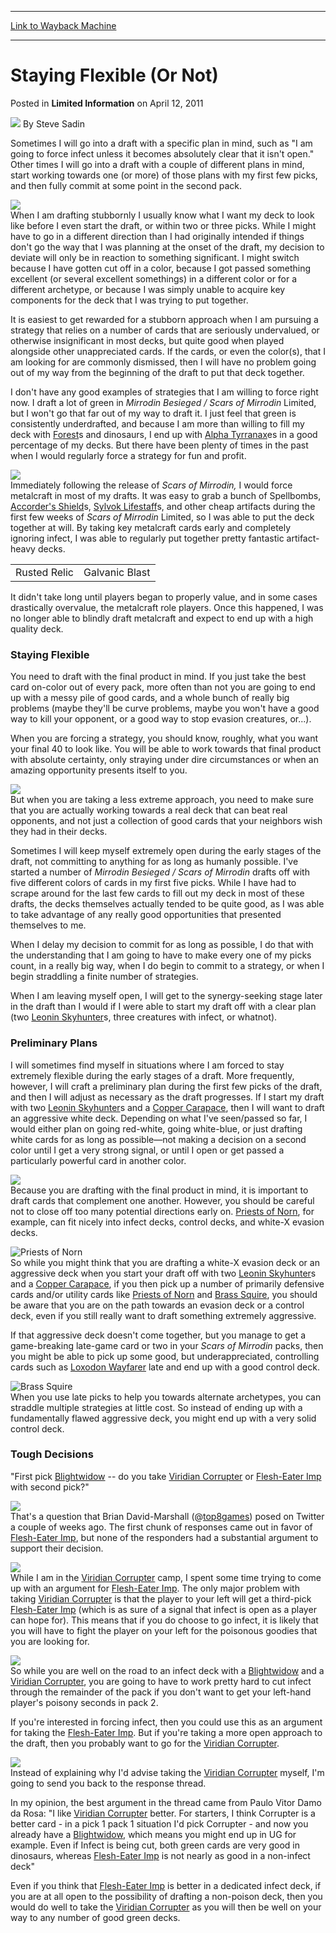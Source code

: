 
---
[Link to Wayback Machine](https://web.archive.org/web/20211016113454/https://magic.wizards.com/en/articles/archive/limited-information/staying-flexible-or-not-2011-04-12)

[_metadata_:author]:- "Steve Sadin"
[_metadata_:description]:- "Sometimes I will go into a draft with a specific plan in mind, such as `I am going to force infect unless it becomes absolutely clear that it isn't open.` Other times I will go into a draft with a couple of different plans in mind, start working towards one (or more) of those plans with my first few picks, and then fully commit at some point in the second pack.When I am"
[_metadata_:generator]:- "Drupal 7 (http://drupal.org)"
[_metadata_:node]:- "648931"
[_metadata_:publish_date]:- "2011-04-12"
[_metadata_:source]:- "div-main-content"
[_metadata_:title]:- "Staying Flexible (Or Not)"
[_metadata_:wayback_capture_timestamp]:- "2021-10-16 11:34:54"
[_metadata_:wayback_raw_url]:- "https://web.archive.org/web/20211016113454id_/https://magic.wizards.com/en/articles/archive/limited-information/staying-flexible-or-not-2011-04-12"
[_metadata_:wayback_url]:- "https://magic.wizards.com/en/articles/archive/limited-information/staying-flexible-or-not-2011-04-12"
---


Staying Flexible (Or Not)
=========================



 Posted in **Limited Information**
 on April 12, 2011 






![](https://media.magic.wizards.com/styles/auth_small/public/images/person/authorpic_SteveSadin.jpg)
By Steve Sadin











Sometimes I will go into a draft with a specific plan in mind, such as "I am going to force infect unless it becomes absolutely clear that it isn't open." Other times I will go into a draft with a couple of different plans in mind, start working towards one (or more) of those plans with my first few picks, and then fully commit at some point in the second pack.

![](https://media.magic.wizards.com/image_legacy_migration/images/magic/daily/li/li138_cyst.jpg)  
When I am drafting stubbornly I usually know what I want my deck to look like before I even start the draft, or within two or three picks. While I might have to go in a different direction than I had originally intended if things don't go the way that I was planning at the onset of the draft, my decision to deviate will only be in reaction to something significant. I might switch because I have gotten cut off in a color, because I got passed something excellent (or several excellent somethings) in a different color or for a different archetype, or because I was simply unable to acquire key components for the deck that I was trying to put together.

It is easiest to get rewarded for a stubborn approach when I am pursuing a strategy that relies on a number of cards that are seriously undervalued, or otherwise insignificant in most decks, but quite good when played alongside other unappreciated cards. If the cards, or even the color(s), that I am looking for are commonly dismissed, then I will have no problem going out of my way from the beginning of the draft to put that deck together.

I don't have any good examples of strategies that I am willing to force right now. I draft a lot of green in *Mirrodin Besieged / Scars of Mirrodin* Limited, but I won't go that far out of my way to draft it. I just feel that green is consistently underdrafted, and because I am more than willing to fill my deck with [Forest](https://gatherer.wizards.com/Pages/Card/Details.aspx?name=Forest)s and dinosaurs, I end up with [Alpha Tyrranax](https://gatherer.wizards.com/Pages/Card/Details.aspx?name=Alpha+Tyrranax)es in a good percentage of my decks. But there have been plenty of times in the past when I would regularly force a strategy for fun and profit.

![](https://media.magic.wizards.com/image_legacy_migration/images/magic/daily/li/li138_alpha.jpg)  
Immediately following the release of *Scars of Mirrodin,* I would force metalcraft in most of my drafts. It was easy to grab a bunch of Spellbombs, [Accorder's Shield](https://gatherer.wizards.com/Pages/Card/Details.aspx?name=Accorder%27s+Shield)s, [Sylvok Lifestaff](https://gatherer.wizards.com/Pages/Card/Details.aspx?name=Sylvok+Lifestaff)s, and other cheap artifacts during the first few weeks of *Scars of Mirrodin* Limited, so I was able to put the deck together at will. By taking key metalcraft cards early and completely ignoring infect, I was able to regularly put together pretty fantastic artifact-heavy decks.



|  |  |
| --- | --- |
| Rusted Relic | Galvanic Blast |

It didn't take long until players began to properly value, and in some cases drastically overvalue, the metalcraft role players. Once this happened, I was no longer able to blindly draft metalcraft and expect to end up with a high quality deck.

### Staying Flexible

You need to draft with the final product in mind. If you just take the best card on-color out of every pack, more often than not you are going to end up with a messy pile of good cards, and a whole bunch of really big problems (maybe they'll be curve problems, maybe you won't have a good way to kill your opponent, or a good way to stop evasion creatures, or...).

When you are forcing a strategy, you should know, roughly, what you want your final 40 to look like. You will be able to work towards that final product with absolute certainty, only straying under dire circumstances or when an amazing opportunity presents itself to you.

![](https://media.magic.wizards.com/image_legacy_migration/images/magic/daily/li/li138_dispense.jpg)  
But when you are taking a less extreme approach, you need to make sure that you are actually working towards a real deck that can beat real opponents, and not just a collection of good cards that your neighbors wish they had in their decks.

Sometimes I will keep myself extremely open during the early stages of the draft, not committing to anything for as long as humanly possible. I've started a number of *Mirrodin Besieged / Scars of Mirrodin* drafts off with five different colors of cards in my first five picks. While I have had to scrape around for the last few cards to fill out my deck in most of these drafts, the decks themselves actually tended to be quite good, as I was able to take advantage of any really good opportunities that presented themselves to me.

When I delay my decision to commit for as long as possible, I do that with the understanding that I am going to have to make every one of my picks count, in a really big way, when I do begin to commit to a strategy, or when I begin straddling a finite number of strategies.

When I am leaving myself open, I will get to the synergy-seeking stage later in the draft than I would if I were able to start my draft off with a clear plan (two [Leonin Skyhunter](https://gatherer.wizards.com/Pages/Card/Details.aspx?name=Leonin+Skyhunter)s, three creatures with infect, or whatnot).

### Preliminary Plans

I will sometimes find myself in situations where I am forced to stay extremely flexible during the early stages of a draft. More frequently, however, I will craft a preliminary plan during the first few picks of the draft, and then I will adjust as necessary as the draft progresses. If I start my draft with two [Leonin Skyhunter](https://gatherer.wizards.com/Pages/Card/Details.aspx?name=Leonin+Skyhunter)s and a [Copper Carapace](https://gatherer.wizards.com/Pages/Card/Details.aspx?name=Copper+Carapace), then I will want to draft an aggressive white deck. Depending on what I've seen/passed so far, I would either plan on going red-white, going white-blue, or just drafting white cards for as long as possible—not making a decision on a second color until I get a very strong signal, or until I open or get passed a particularly powerful card in another color.

![](https://media.magic.wizards.com/image_legacy_migration/images/magic/daily/li/li138_3Cards1.jpg)  
Because you are drafting with the final product in mind, it is important to draft cards that complement one another. However, you should be careful not to close off too many potential directions early on. [Priests of Norn](https://gatherer.wizards.com/Pages/Card/Details.aspx?name=Priests+of+Norn), for example, can fit nicely into infect decks, control decks, and white-X evasion decks.

![Priests of Norn](http://gatherer.wizards.com/Handlers/Image.ashx?type=card&name=Priests+of+Norn)  
So while you might think that you are drafting a white-X evasion deck or an aggressive deck when you start your draft off with two [Leonin Skyhunter](https://gatherer.wizards.com/Pages/Card/Details.aspx?name=Leonin+Skyhunter)s and a [Copper Carapace](https://gatherer.wizards.com/Pages/Card/Details.aspx?name=Copper+Carapace), if you then pick up a number of primarily defensive cards and/or utility cards like [Priests of Norn](https://gatherer.wizards.com/Pages/Card/Details.aspx?name=Priests+of+Norn) and [Brass Squire](https://gatherer.wizards.com/Pages/Card/Details.aspx?name=Brass+Squire), you should be aware that you are on the path towards an evasion deck or a control deck, even if you still really want to draft something extremely aggressive.

If that aggressive deck doesn't come together, but you manage to get a game-breaking late-game card or two in your *Scars of Mirrodin* packs, then you might be able to pick up some good, but underappreciated, controlling cards such as [Loxodon Wayfarer](https://gatherer.wizards.com/Pages/Card/Details.aspx?name=Loxodon+Wayfarer) late and end up with a good control deck.

![Brass Squire](http://gatherer.wizards.com/Handlers/Image.ashx?type=card&name=Brass+Squire)  
When you use late picks to help you towards alternate archetypes, you can straddle multiple strategies at little cost. So instead of ending up with a fundamentally flawed aggressive deck, you might end up with a very solid control deck.

### Tough Decisions

"First pick [Blightwidow](https://gatherer.wizards.com/Pages/Card/Details.aspx?name=Blightwidow) -- do you take [Viridian Corrupter](https://gatherer.wizards.com/Pages/Card/Details.aspx?name=Viridian+Corrupter) or [Flesh-Eater Imp](https://gatherer.wizards.com/Pages/Card/Details.aspx?name=Flesh-Eater+Imp) with second pick?"

![](https://media.magic.wizards.com/image_legacy_migration/images/magic/daily/li/li138_blight.jpg)  
That's a question that Brian David-Marshall (@[top8games](http://twitter.com/top8games)) posed on Twitter a couple of weeks ago. The first chunk of responses came out in favor of [Flesh-Eater Imp](https://gatherer.wizards.com/Pages/Card/Details.aspx?name=Flesh-Eater+Imp), but none of the responders had a substantial argument to support their decision.

![](https://media.magic.wizards.com/image_legacy_migration/images/magic/daily/li/li138_3Cards2.jpg)  
While I am in the [Viridian Corrupter](https://gatherer.wizards.com/Pages/Card/Details.aspx?name=Viridian+Corrupter) camp, I spent some time trying to come up with an argument for [Flesh-Eater Imp](https://gatherer.wizards.com/Pages/Card/Details.aspx?name=Flesh-Eater+Imp). The only major problem with taking [Viridian Corrupter](https://gatherer.wizards.com/Pages/Card/Details.aspx?name=Viridian+Corrupter) is that the player to your left will get a third-pick [Flesh-Eater Imp](https://gatherer.wizards.com/Pages/Card/Details.aspx?name=Flesh-Eater+Imp) (which is as sure of a signal that infect is open as a player can hope for). This means that if you do choose to go infect, it is likely that you will have to fight the player on your left for the poisonous goodies that you are looking for.

![](https://media.magic.wizards.com/image_legacy_migration/images/magic/daily/li/li138_eater.jpg)  
So while you are well on the road to an infect deck with a [Blightwidow](https://gatherer.wizards.com/Pages/Card/Details.aspx?name=Blightwidow) and a [Viridian Corrupter](https://gatherer.wizards.com/Pages/Card/Details.aspx?name=Viridian+Corrupter), you are going to have to work pretty hard to cut infect through the remainder of the pack if you don't want to get your left-hand player's poisony seconds in pack 2.

If you're interested in forcing infect, then you could use this as an argument for taking the [Flesh-Eater Imp](https://gatherer.wizards.com/Pages/Card/Details.aspx?name=Flesh-Eater+Imp). But if you're taking a more open approach to the draft, then you probably want to go for the [Viridian Corrupter](https://gatherer.wizards.com/Pages/Card/Details.aspx?name=Viridian+Corrupter).

![](https://media.magic.wizards.com/image_legacy_migration/images/magic/daily/li/li138_corrupter.jpg)  
Instead of explaining why I'd advise taking the [Viridian Corrupter](https://gatherer.wizards.com/Pages/Card/Details.aspx?name=Viridian+Corrupter) myself, I'm going to send you back to the response thread.

In my opinion, the best argument in the thread came from Paulo Vitor Damo da Rosa: "I like [Viridian Corrupter](https://gatherer.wizards.com/Pages/Card/Details.aspx?name=Viridian+Corrupter) better. For starters, I think Corrupter is a better card - in a pick 1 pack 1 situation I'd pick Corrupter - and now you already have a [Blightwidow](https://gatherer.wizards.com/Pages/Card/Details.aspx?name=Blightwidow), which means you might end up in UG for example. Even if Infect is being cut, both green cards are very good in dinosaurs, whereas [Flesh-Eater Imp](https://gatherer.wizards.com/Pages/Card/Details.aspx?name=Flesh-Eater+Imp) is not nearly as good in a non-infect deck"

Even if you think that [Flesh-Eater Imp](https://gatherer.wizards.com/Pages/Card/Details.aspx?name=Flesh-Eater+Imp) is better in a dedicated infect deck, if you are at all open to the possibility of drafting a non-poison deck, then you would do well to take the [Viridian Corrupter](https://gatherer.wizards.com/Pages/Card/Details.aspx?name=Viridian+Corrupter) as you will then be well on your way to any number of good green decks.







